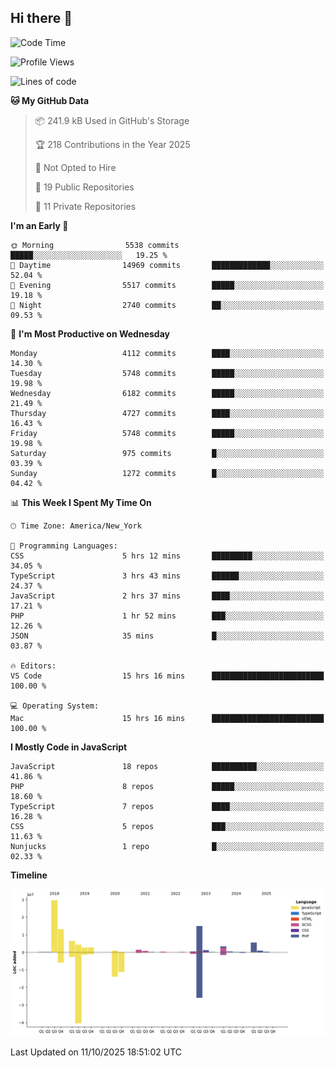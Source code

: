 ## Hi there 👋

<!--START_SECTION:waka-->
![Code Time](http://img.shields.io/badge/Code%20Time-414%20hrs%2027%20mins-blue)

![Profile Views](http://img.shields.io/badge/Profile%20Views-0-blue)

![Lines of code](https://img.shields.io/badge/From%20Hello%20World%20I%27ve%20Written-89.7%20million%20lines%20of%20code-blue)

**🐱 My GitHub Data** 

> 📦 241.9 kB Used in GitHub's Storage 
 > 
> 🏆 218 Contributions in the Year 2025
 > 
> 🚫 Not Opted to Hire
 > 
> 📜 19 Public Repositories 
 > 
> 🔑 11 Private Repositories 
 > 
**I'm an Early 🐤** 

```text
🌞 Morning                5538 commits        █████░░░░░░░░░░░░░░░░░░░░   19.25 % 
🌆 Daytime                14969 commits       █████████████░░░░░░░░░░░░   52.04 % 
🌃 Evening                5517 commits        █████░░░░░░░░░░░░░░░░░░░░   19.18 % 
🌙 Night                  2740 commits        ██░░░░░░░░░░░░░░░░░░░░░░░   09.53 % 
```
📅 **I'm Most Productive on Wednesday** 

```text
Monday                   4112 commits        ████░░░░░░░░░░░░░░░░░░░░░   14.30 % 
Tuesday                  5748 commits        █████░░░░░░░░░░░░░░░░░░░░   19.98 % 
Wednesday                6182 commits        █████░░░░░░░░░░░░░░░░░░░░   21.49 % 
Thursday                 4727 commits        ████░░░░░░░░░░░░░░░░░░░░░   16.43 % 
Friday                   5748 commits        █████░░░░░░░░░░░░░░░░░░░░   19.98 % 
Saturday                 975 commits         █░░░░░░░░░░░░░░░░░░░░░░░░   03.39 % 
Sunday                   1272 commits        █░░░░░░░░░░░░░░░░░░░░░░░░   04.42 % 
```


📊 **This Week I Spent My Time On** 

```text
🕑︎ Time Zone: America/New_York

💬 Programming Languages: 
CSS                      5 hrs 12 mins       █████████░░░░░░░░░░░░░░░░   34.05 % 
TypeScript               3 hrs 43 mins       ██████░░░░░░░░░░░░░░░░░░░   24.37 % 
JavaScript               2 hrs 37 mins       ████░░░░░░░░░░░░░░░░░░░░░   17.21 % 
PHP                      1 hr 52 mins        ███░░░░░░░░░░░░░░░░░░░░░░   12.26 % 
JSON                     35 mins             █░░░░░░░░░░░░░░░░░░░░░░░░   03.87 % 

🔥 Editors: 
VS Code                  15 hrs 16 mins      █████████████████████████   100.00 % 

💻 Operating System: 
Mac                      15 hrs 16 mins      █████████████████████████   100.00 % 
```

**I Mostly Code in JavaScript** 

```text
JavaScript               18 repos            ██████████░░░░░░░░░░░░░░░   41.86 % 
PHP                      8 repos             █████░░░░░░░░░░░░░░░░░░░░   18.60 % 
TypeScript               7 repos             ████░░░░░░░░░░░░░░░░░░░░░   16.28 % 
CSS                      5 repos             ███░░░░░░░░░░░░░░░░░░░░░░   11.63 % 
Nunjucks                 1 repo              █░░░░░░░░░░░░░░░░░░░░░░░░   02.33 % 
```



**Timeline**

![Lines of Code chart](https://raw.githubusercontent.com/wilbertcaba/wilbertcaba/main/assets/bar_graph.png)


 Last Updated on 11/10/2025 18:51:02 UTC
<!--END_SECTION:waka-->

<!--
**wilbertcaba/wilbertcaba** is a ✨ _special_ ✨ repository because its `README.md` (this file) appears on your GitHub profile.

Here are some ideas to get you started:

- 🔭 I’m currently working on ...
- 🌱 I’m currently learning ...
- 👯 I’m looking to collaborate on ...
- 🤔 I’m looking for help with ...
- 💬 Ask me about ...
- 📫 How to reach me: ...
- 😄 Pronouns: ...
- ⚡ Fun fact: ...
-->
